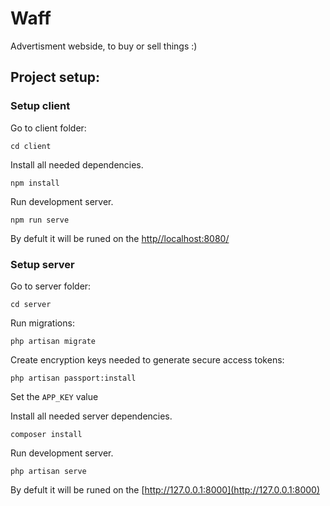 # Waff

Advertisment webside, to buy or sell things :)

## Project setup:

### Setup client

Go to client folder:

```
cd client
```

Install all needed dependencies.

```
npm install
```

Run development server.

```
npm run serve
```

By defult it will be runed on the [http//localhost:8080/](http//localhost:8080/)

### Setup server

Go to server folder:

```
cd server
```

Run migrations:

```
php artisan migrate
```

Create encryption keys needed to generate secure access tokens:

```
php artisan passport:install
```

Set the ```APP_KEY``` value

Install all needed server dependencies.

```
composer install
```

Run development server.

```
php artisan serve
```

By defult it will be runed on the [http://127.0.0.1:8000](http://127.0.0.1:8000)
